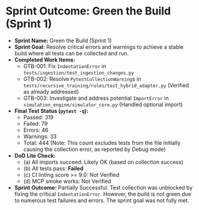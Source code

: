 # Sprint Outcome: Green the Build (Sprint 1)

*   **Sprint Name:** Green the Build (Sprint 1)
*   **Sprint Goal:** Resolve critical errors and warnings to achieve a stable build where all tests can be collected and run.
*   **Completed Work Items:**
    *   GTB-001: Fix `IndentationError` in `tests/ingestion/test_ingestion_changes.py`
    *   GTB-002: Resolve `PytestCollectionWarning`s in `tests/recursive_training/rules/test_hybrid_adapter.py` (Verified as already addressed)
    *   GTB-003: Investigate and address potential `ImportError` in `simulation_engine/simulator_core.py` (Handled optional import)
*   **Final Test Status (`pytest -q`):**
    *   Passed: 319
    *   Failed: 79
    *   Errors: 46
    *   Warnings: 33
    *   Total: 444 (Note: This count excludes tests from the file initially causing the collection error, as reported by Debug mode)
*   **DoD Lite Check:**
    *   (a) All imports succeed: Likely OK (based on collection success)
    *   (b) All tests pass: **Failed**
    *   (c) CI linting score >= 9.0: Not Verified
    *   (d) MCP smoke works: Not Verified
*   **Sprint Outcome:** Partially Successful. Test collection was unblocked by fixing the critical `IndentationError`. However, the build is not green due to numerous test failures and errors. The sprint goal was not fully met.